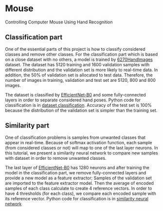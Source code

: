 # Mouse
Controlling Computer Mouse Using Hand Recognition




## Classification part
One of the essential parts of this project is how to classify considered classes and remove other classes. For the classification part which is based on a close dataset with no others, a model is trained by [6270HandImages](https://github.com/Youlenda/6720HandImages) dataset. The dataset has 5120 training and 1600 validation samples with different distribution and the validation set is more likely to real-time data. In addition, the 50% of validation set is allocated to test data. Therefore, the number of images in training, validation and test set are 5120, 800 and 800 images.

The dataset is classified by [EfficientNet-B0](https://arxiv.org/abs/1905.11946) and some fully-connected layers in order to separate considered hand poses. Python code for classification is in [dataset classification](https://github.com/Youlenda/Mouse/blob/master/classification/dataset_classification.ipynb). Accuracy of the test set is 100% because the distribution of the validation set is simpler than the training set.

## Similarity part
One of classification problems is samples from unwanted classes that appear in real-time. Because of softmax activation function, each sample (from considered classes or not) will map to one of the last layer neurons. In this tutorial, we present a similarity neural network to compare new samples with dataset in order to remove unwanted classes.

The last layer of [EfficientNet-B0](https://arxiv.org/abs/1905.11946) has 1280 neurons and after training the model in the classification part, we remove fully-connected layers and provide a new model as a feature extractor; Samples of the validation set are imported to the feature extractor model. Then the average of encoded samples of each class calculate to create 4 reference vectors. In order to have 4 thresholds (for each class), we compare each encoded sample with its reference vector. Python code for classification is in [similarity neural network](https://github.com/Youlenda/Mouse/blob/master/classification/similarity_nn.ipynb)
